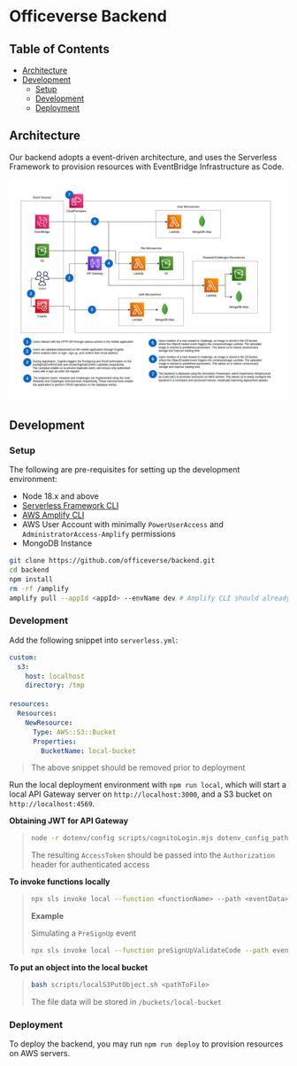 <!-- omit in toc -->
# Officeverse Backend

<!-- omit in toc -->
## Table of Contents
- [Architecture](#architecture)
- [Development](#development)
  - [Setup](#setup)
  - [Development](#development-1)
  - [Deployment](#deployment)

## Architecture

Our backend adopts a event-driven architecture, and uses the Serverless Framework to provision resources with EventBridge Infrastructure as Code.

![](img/architecture.png)

## Development

### Setup

The following are pre-requisites for setting up the development environment:

- Node 18.x and above
- [Serverless Framework CLI](https://www.serverless.com/framework/docs/getting-started#installation)
- [AWS Amplify CLI](https://docs.amplify.aws/cli/start/install/)
- AWS User Account with minimally `PowerUserAccess` and `AdministratorAccess-Amplify` permissions
- MongoDB Instance

<!-- Run the following commands to setup the project

1. Install packages using `npm install` -->

```sh
git clone https://github.com/officeverse/backend.git
cd backend
npm install
rm -rf /amplify
amplify pull --appId <appId> --envName dev # Amplify CLI should already be comfigured
```

### Development

Add the following snippet into `serverless.yml`:
```yml
custom:
  s3:
    host: localhost
    directory: /tmp

resources:
  Resources:
    NewResource:
      Type: AWS::S3::Bucket
      Properties:
        BucketName: local-bucket
```

> The above snippet should be removed prior to deployment

Run the local deployment environment with `npm run local`, which will start a local API Gateway server on `http://localhost:3000`, and a S3 bucket on `http://localhost:4569`.

__Obtaining JWT for API Gateway__
> ```sh
> node -r dotenv/config scripts/cognitoLogin.mjs dotenv_config_path=.env.local
> ```
> The resulting `AccessToken` should be passed into the `Authorization` header for authenticated access

__To invoke functions locally__

> ```sh
> npx sls invoke local --function <functionName> --path <eventData>
> ```
> 
> __Example__
> 
> Simulating a `PreSignUp` event
> ```sh
> npx sls invoke local --function preSignUpValidateCode --path events/preSignUpEvent.json
> ```

__To put an object into the local bucket__

> ```sh
> bash scripts/localS3PutObject.sh <pathToFile>
> ```
> 
> The file data will be stored in `/buckets/local-bucket`

### Deployment

To deploy the backend, you may run `npm run deploy` to provision resources on AWS servers.
